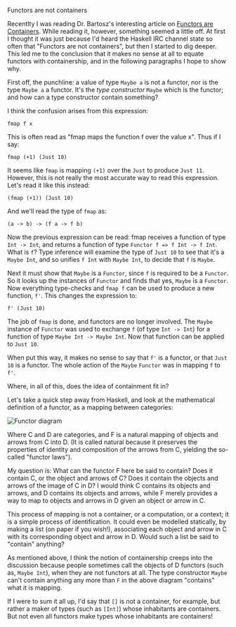Functors are not containers

Recentlty I was reading Dr. Bartosz's interesting article on
[Functors are Containers](http://bartoszmilewski.com/2014/01/14/functors-are-containers).
While reading it, however, something seemed a little off.  At first I thought
it was just because I'd heard the Haskell IRC channel state so often that
"Functors are not containers", but then I started to dig deeper.  This led me
to the conclusion that it makes no sense at all to equate functors with
containership, and in the following paragraphs I hope to show why.

First off, the punchline: a value of type `Maybe a` is not a functor, nor is
the type `Maybe a` a functor.  It's the *type constructor* `Maybe` which is
the functor; and how can a type constructor contain something?

I think the confusion arises from this expression:

    fmap f x
    
This is often read as "fmap maps the function f over the value x".  Thus if I
say:

    fmap (+1) (Just 10)
    
It seems like `fmap` is mapping `(+1)` over the `Just` to produce `Just 11`.
However, this is not really the most accurate way to read this expression.
Let's read it like this instead:

    (fmap (+1)) (Just 10)

And we'll read the type of `fmap` as:

    (a -> b) -> (f a -> f b)
    
Now the previous expression can be read: fmap receives a function of type `Int
-> Int`, and returns a function of type `Functor f => f Int -> f Int`.  What
is `f`?  Type inference will examine the type of `Just 10` to see that it's a
`Maybe Int`, and so unifies `f Int` with `Maybe Int`, to decide that `f` is
`Maybe`.

Next it must show that `Maybe` is a `Functor`, since `f` is required to be a
`Functor`.  So it looks up the instances of `Functor` and finds that yes,
`Maybe` is a `Functor`.  Now everything type-checks and `fmap f` can be used
to produce a new function, `f'`.  This changes the expression to:

    f' (Just 10)
    
The job of `fmap` is done, and functors are no longer involved.  The `Maybe`
instance of `Functor` was used to exchange `f` (of type `Int -> Int`) for a
function of type `Maybe Int -> Maybe Int`.  Now that function can be applied
to `Just 10`.

When put this way, it makes no sense to say that `f'` is a functor, or that
`Just 10` is a functor.  The whole action of the `Maybe` `Functor` was in
mapping `f` to `f'`.

Where, in all of this, does the idea of containment fit in?

Let's take a quick step away from Haskell, and look at the mathematical
definition of a functor, as a mapping between categories:

![Functor diagram](http://dl.dropbox.com/u/137615/Functors.png)

Where C and D are categories, and F is a natural mapping of objects and arrows
from C into D.  (It is called natural because it preserves the properties of
identity and composition of the arrows from C, yielding the so-called "functor
laws").

My question is: What can the functor F here be said to contain?  Does it
contain C, or the object and arrows of C?  Does it contain the objects and
arrows of the image of C in D?  I would think C contains its objects and
arrows, and D contains its objects and arrows, while F merely provides a way
to map to objects and arrows in D given an object or arrow in C.

This process of mapping is not a container, or a computation, or a context; it
is a simple process of identification.  It could even be modelled statically,
by making a list (on paper if you wish!), associating each object and arrow in
C with its corresponding object and arrow in D.  Would such a list be said to
"contain" anything?

As mentioned above, I think the notion of containership creeps into the
discussion because people sometimes call the objects of D functors (such as,
`Maybe Int`), when they are not functors at all.  The type constructor `Maybe`
can't contain anything any more than `F` in the above diagram "contains" what
it is mapping.

If I were to sum it all up, I'd say that `[]` is not a container, for example,
but rather a maker of types (such as `[Int]`) whose inhabitants are
containers.  But not even all functors make types whose inhabitants are
containers!
